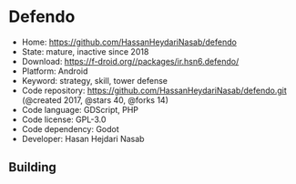 # Defendo

- Home: https://github.com/HassanHeydariNasab/defendo
- State: mature, inactive since 2018
- Download: https://f-droid.org//packages/ir.hsn6.defendo/
- Platform: Android
- Keyword: strategy, skill, tower defense
- Code repository: https://github.com/HassanHeydariNasab/defendo.git (@created 2017, @stars 40, @forks 14)
- Code language: GDScript, PHP
- Code license: GPL-3.0
- Code dependency: Godot
- Developer: Hasan Hejdari Nasab

## Building
